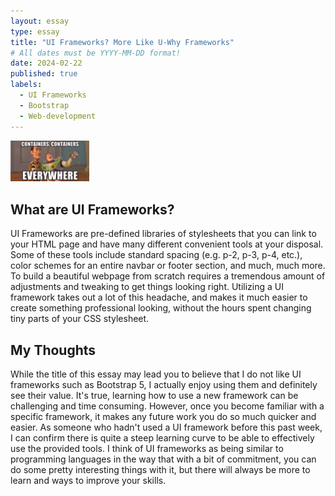 ```yaml
---
layout: essay
type: essay
title: "UI Frameworks? More Like U-Why Frameworks"
# All dates must be YYYY-MM-DD format!
date: 2024-02-22
published: true
labels:
  - UI Frameworks
  - Bootstrap
  - Web-development
---
```

<img width="25%" class="rounded float-end pe-4" src="../img/bootstrap-bootstrap-everywhere.png">

## What are UI Frameworks?

UI Frameworks are pre-defined libraries of stylesheets that you can link to your HTML page and have many different convenient tools at your disposal. Some of these tools include standard spacing (e.g. p-2, p-3, p-4, etc.), color schemes for an entire navbar or footer section, and much, much more. To build a beautiful webpage from scratch requires a tremendous amount of adjustments and tweaking to get things looking right. Utilizing a UI framework takes out a lot of this headache, and makes it much easier to create something professional looking, without the hours spent changing tiny parts of your CSS stylesheet.

## My Thoughts

While the title of this essay may lead you to believe that I do not like UI frameworks such as Bootstrap 5, I actually enjoy using them and definitely see their value. It's true, learning how to use a new framework can be challenging and time consuming. However, once you become familiar with a specific framework, it makes any future work you do so much quicker and easier. As someone who hadn't used a UI framework before this past week, I can confirm there is quite a steep learning curve to be able to effectively use the provided tools. I think of UI frameworks as being similar to programming languages in the way that with a bit of commitment, you can do some pretty interesting things with it, but there will always be more to learn and ways to improve your skills.



